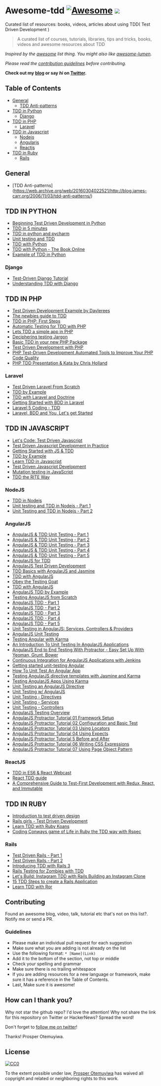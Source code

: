 
# Awesome-tdd [![Awesome](https://cdn.rawgit.com/sindresorhus/awesome/d7305f38d29fed78fa85652e3a63e154dd8e8829/media/badge.svg)](https://github.com/sindresorhus/awesome) ![](https://img.shields.io/badge/unicodeveloper-approved-brightgreen.svg)
Curated list of resources: books, videos, articles about using TDD( Test Driven Development )

> A curated list of courses, tutorials, libraries, tips and tricks, books, videos and awesome resources about TDD

*Inspired by the [awesome](https://github.com/sindresorhus/awesome) list thing. You might also like [awesome-lumen](https://github.com/unicodeveloper/awesome-lumen).*

*Please read the [contribution guidelines](#guidelines) before contributing.*

**Check out my [blog](https://goodheads.io) or say *hi* on [Twitter](https://twitter.com/unicodeveloper).**

## Table of Contents
- [General](#General)
  -  [TDD Anti-patterns](#tdd-anti-patterns)
- [TDD in Python](#tdd-in-python)
  -  [Django](#django)
- [TDD in PHP](#tdd-in-php)
  -  [Laravel](#laravel)
- [TDD in Javascript](#tdd-in-javascript)
  -  [Nodejs](#nodejs)
  -  [Angularjs](#angularjs)
  -  [Reactjs](#reactjs)
- [TDD in Ruby](#tdd-in-ruby)
  -  [Rails](#rails)

## General

* [TDD Anti-patterns] (https://web.archive.org/web/20160304022521/http://blog.james-carr.org/2006/11/03/tdd-anti-patterns/)

## TDD IN PYTHON

* [Beginning Test Driven Development in Python](http://code.tutsplus.com/tutorials/beginning-test-driven-development-in-python--net-30137)
* [TDD in 5 minutes](https://dzone.com/articles/tdd-python-5-minutes)
* [TDD in python and pycharm](http://tzaffi.github.io/tdd/example_tdd_in_pycharm/README.html)
* [Unit testing and TDD](http://www.cis.upenn.edu/~matuszek/cit591-2012/Pages/unit-testing-in-python.html)
* [TDD with Python](http://www.codekoala.com/posts/test-driven-development-with-python/)
* [TDD with Python - The Book Online](http://chimera.labs.oreilly.com/books/1234000000754/index.html)
* [Example of TDD in Python](http://www.sasanalysis.com/2014/09/one-example-of-test-driven-development.html)


### Django
* [Test-Driven Django Tutorial](http://www.tdd-django-tutorial.com/)
* [Understanding TDD with Django](http://arunrocks.com/understanding-tdd-with-django/)

## TDD IN PHP
* [Test Driven Development Example by Daylerees](https://github.com/daylerees/test-driven-development-example)
* [The newbies guide to TDD](http://code.tutsplus.com/tutorials/the-newbies-guide-to-test-driven-development--net-13835)
* [TDD in PHP: First Steps](http://code.tutsplus.com/tutorials/test-driven-development-in-php-first-steps--net-25796)
* [Automatic Testing for TDD with PHP](http://code.tutsplus.com/tutorials/automatic-testing-for-tdd-with-php--net-26395)
* [Lets TDD a simple app in PHP](http://code.tutsplus.com/tutorials/lets-tdd-a-simple-app-in-php--net-26186)
* [Deciphering testing Jargon](http://code.tutsplus.com/tutorials/deciphering-testing-jargon--net-27513)
* [Basic TDD in your new PHP Package](http://www.sitepoint.com/basic-tdd-new-php-package/)
* [Test Driven Development with PHP](http://www.paulund.co.uk/test-driven-development-with-php)
* [PHP Test-Driven Development Automated Tools to Improve Your PHP Code Quality](https://dzone.com/refcardz/phpunit-php-test-driven)
* [PHP TDD Presentation & Kata by Chris Holland](http://bit.ly/tdd-vids)


### Laravel
* [Test Driven Laravel From Scratch](http://adamwathan.me/2016/01/11/test-driven-laravel-from-scratch/)
* [TDD by Example](https://laracasts.com/lessons/tdd-by-example)
* [TDD with Laravel and Doctrine](http://code.tutsplus.com/tutorials/test-driven-development-with-laravel-doctrine--cms-25563)
* [Getting Started with BDD in Laravel ](https://semaphoreci.com/community/tutorials/getting-started-with-bdd-in-laravel)
* [Laravel 5 Coding - TDD](http://laravelcoding.com/blog/laravel-5-beauty-testing)
* [Laravel, BDD and You, Let's get Started](http://code.tutsplus.com/tutorials/laravel-bdd-and-you-lets-get-started--cms-22155)

## TDD IN JAVASCRIPT
* [Let's Code: Test Driven Javascript](http://www.letscodejavascript.com/)
* [Test Driven Javascript Development in Practice](http://code.tutsplus.com/tutorials/test-driven-javascript-development-in-practice--net-16246)
* [Getting Started with JS & TDD](https://open.bekk.no/getting-started-with-js-and-tdd)
* [TDD by Example](http://thejackalofjavascript.com/test-driven-development-by-example/)
* [Learn TDD in Javascript](https://github.com/dwyl/learn-tdd)
* [Test Driven Javascript Development](https://www.packtpub.com/web-development/test-driven-javascript-development)
* [Mutation testing in JavaScript](https://github.com/stryker-mutator/stryker)
* [TDD the RITE Way](https://medium.com/javascript-scene/tdd-the-rite-way-53c9b46f45e3)


### NodeJS
* [TDD in Nodejs](http://www.lynda.com/Node-js-tutorials/Test-Driven-Development-Node-js/383527-2.html)
* [Unit testing and TDD in Nodejs - Part 1](https://www.codementor.io/nodejs/tutorial/unit-testing-nodejs-tdd-mocha-sinon)
* [Unit Testing and TDD in Nodejs - Part 2](https://www.codementor.io/nodejs/tutorial/unit-testing-tdd-node-js-nockjs-part-2)


### AngularJS
* [AngularJS & TDD Unit Testing - Part 1](https://www.youtube.com/watch?v=e_b1Vv0nNRI)
* [AngularJS & TDD Unit Testing - Part 2](https://www.youtube.com/watch?v=Tpdm_7FWeEU)
* [AngularJS & TDD Unit Testing - Part 3](https://www.youtube.com/watch?v=cZ5u1SReSeg)
* [AngularJS & TDD Unit Testing - Part 4](https://www.youtube.com/watch?v=NN9uFB72Kqw)
* [AngularJS & TDD Unit Testing - Part 5](https://www.youtube.com/watch?v=fq8YJd3GNVE)
* [AngularJS for TDD](http://code.tutsplus.com/articles/new-course-angularjs-for-test-driven-development--cms-24345)
* [AngularJS Test Driven Development](http://www.amazon.com/AngularJS-Test-driven-Development-Tim-Chaplin/dp/1784398837)
* [TDD Basics with AngularJS and Jasmine](http://www.slideshare.net/iquark/tdd-basics-with-angular-and-jasmine)
* [TDD with AngularJS](http://ckknight.github.io/angularjs-tdd-presentation/#/)
* [Obey the Testing Goat](http://davidsouther.com/tdd-angular/)
* [TDD with AngularJS](http://tech.transferwise.com/angularjs-tdd/)
* [AngularJS TDD by Example](http://angularjs-tdd.tumblr.com/)
* [Testing AngularJS from Scratch](https://www.pluralsight.com/courses/testing-angularjs-from-scratch)
* [AngularJS TDD - Part 1](https://www.youtube.com/watch?v=7LMiBWYfQFM)
* [AngularJS TDD - Part 2](https://www.youtube.com/watch?v=AF5HbM0yR4E)
* [AngularJS TDD - Part 3](https://www.youtube.com/watch?v=3_BMrawysoY)
* [AngularJS TDD - Part 4](https://www.youtube.com/watch?v=6kXtN25pxWk)
* [AngularJS TDD - Part 5](https://www.youtube.com/watch?v=Zpf414EIEP0)
* [Unit Testing in AngularJS: Services, Controllers & Providers](http://www.sitepoint.com/unit-testing-angularjs-services-controllers-providers/)
* [AngularJS Unit Testing](https://quickleft.com/blog/angularjs-unit-testing-for-real-though/)
* [Testing Angular with Karma](https://www.airpair.com/angularjs/posts/testing-angular-with-karma)
* [An Introduction To Unit Testing In AngularJS Applications](http://www.smashingmagazine.com/2014/10/07/introduction-to-unit-testing-in-angularjs/)
* [AngularJS End to End Testing With Protractor - Easy Set Up With Yeoman, Grunt, Bower](http://www.codeorbits.com/blog/2014/01/26/angularjs-end-to-end-testing-with-protractor-easy-set-up-with-yeoman/)
* [Continuous Integration for AngularJS Applications with Jenkins](http://www.cardinalsolutions.com/cardinal/blog/custom-application-development/2014/07/continuous_integrati.html)
* [Getting started unit-testing Angular](http://www.ng-newsletter.com/advent2013/#!/day/19)
* [How To Unit Test An Angular App](http://www.alexrothenberg.com/2013/08/06/how-to-unit-test-an-angular-app.html)
* [Testing AngularJS directive templates with Jasmine and Karma](http://daginge.com/technology/2013/12/14/testing-angular-templates-with-jasmine-and-karma/)
* [Testing AngularJS Apps Using Karma](https://www.airpair.com/angularjs/posts/testing-angular-with-karma)
* [Unit Testing an AngularJS Directive](http://blog.revolunet.com/blog/2013/12/05/unit-testing-angularjs-directive/)
* [Unit Testing w/ AngularJS](http://moduscreate.com/unit-testing-w-angularjs/)
* [Unit Testing - Directives](http://www.benlesh.com/2013/06/angular-js-unit-testing-directives.html)
* [Unit Testing - Services](http://www.benlesh.com/2013/06/angular-js-unit-testing-services.html)
* [Unit Testing - Controllers](http://www.benlesh.com/2013/05/angularjs-unit-testing-controllers.html)
* [AngularJS Testing Overview](https://egghead.io/lessons/angularjs-testing-overview)
* [AngularJS Protractor Tutorial 01 Framework Setup](https://www.youtube.com/watch?v=57134cHJlAs)
* [AngularJS Protractor Tutorial 02 Configuration and Basic Test](https://www.youtube.com/watch?v=VAWKEHstjx8)
* [AngularJS Protractor Tutorial 03 Using Locators](https://www.youtube.com/watch?v=Obi0y0AEFZg)
* [AngularJS Protractor Tutorial 04 Using Expects](https://www.youtube.com/watch?v=U2awkXd27So)
* [AngularJS Protractor Tutorial 5 Before and After](https://www.youtube.com/watch?v=9rBf8gtY81U)
* [AngularJS Protractor Tutorial 06 Writing CSS Expressions](https://www.youtube.com/watch?v=sHyp7vk7DeE)
* [AngularJS Protractor Tutorial 07 Using Page Object Pattern](https://www.youtube.com/watch?v=ln_jaC11SAA)


### ReactJS
* [TDD in ES6 & React Webcast](https://ericelliottjs.com/product/tdd-es6-react/)
* [React TDD guide](https://github.com/zpratt/react-tdd-guide)
* [A Comprehensive Guide to Test-First Development with Redux, React, and Immutable](http://teropa.info/blog/2015/09/10/full-stack-redux-tutorial.html)

## TDD IN RUBY
* [Introduction to test driven design](http://rubyoffrails.com/videos/18-introduction-to-test-driven-design-tdd)
* [Rails girls - Test Driven Development](http://guides.railsgirls.com/test-driven-development)
* [Learn TDD with Ruby Koans](http://rubykoans.com/)
* [Coding Conways game of Life in Ruby the TDD way with Rspec](http://www.rubyinside.com/screencast-coding-conways-game-of-life-in-ruby-the-tdd-way-with-rspec-5564.html)


### Rails
* [Test Driven Rails - Part 1](https://karolgalanciak.com/blog/2014/01/04/test-driven-rails-part-1/)
* [Test Driven Rails - Part 2](https://karolgalanciak.com/blog/2014/03/03/test-driven-rails-part-2/)
* [Introducing TDD with Rails 3](http://www.sitepoint.com/introducing-test-driven-development-with-rails-3/)
* [Rails Testing for Zombies with TDD](https://www.codeschool.com/courses/rails-testing-for-zombies)
* [Let's Build: Instagram TDD with Rails Building an Instagram Clone](https://www.devwalks.com/lets-build-instagram-test-driven-with-ruby-on-rails-part-1/)
* [15 TDD Steps to create a Rails Application](http://andrzejonsoftware.blogspot.com.ng/2007/05/15-tdd-steps-to-create-rails.html)
* [Learn TDD with Ror](https://github.com/fsproru/tdd_with_ror)


## Contributing

Found an awesome blog, video, talk, tutorial etc that's not on this list?. Notify me or send a PR.

### Guidelines

* Please make an individual pull request for each suggestion
* Make sure what you are adding is not already on the list
* Use the following format: `* [Name](Link)`
* Add it to the bottom of the section, not top or middle
* Check your spelling and grammar
* Make sure there is no trailing whitespace
* If you are adding resources for a new language or framework, make sure it has a reference in the Table of Contents.
* Last, Make sure it is awesome!


## How can I thank you?

Why not star the github repo? I'd love the attention! Why not share the link for this repository on Twitter or HackerNews? Spread the word!

Don't forget to [follow me on twitter](https://twitter.com/unicodeveloper)!

Thanks!
Prosper Otemuyiwa.

## License

[![CC0](http://mirrors.creativecommons.org/presskit/buttons/88x31/svg/cc-zero.svg)](https://creativecommons.org/publicdomain/zero/1.0/)

To the extent possible under law, [Prosper Otemuyiwa](http://twitter.com/unicodeveloper) has waived all copyright and related or neighboring rights to this work.
